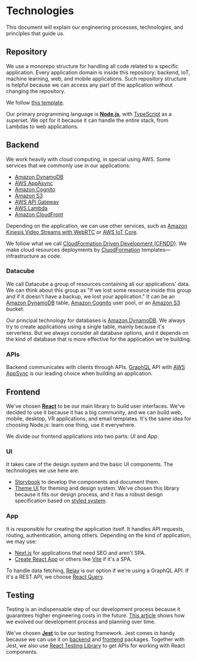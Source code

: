 # Technologies

This document will explain our engineering processes, technologies, and principles that guide us.

## Repository

We use a monorepo structure for handling all code related to a specific application. Every application domain is inside this repository: backend, IoT, machine learning, web, and mobile applications. Such repository structure is helpful because we can access any part of the application without changing the repository.

We follow [this template](https://github.com/ttoss/monorepo).

Our primary programming language is [**Node.js**](https://nodejs.org/en/), with [TypeScript](https://www.typescriptlang.org/) as a superset. We opt for it because it can handle the entire stack, from Lambdas to web applications.

## Backend

We work heavily with cloud computing, in special using AWS. Some services that we commonly use in our applications:

- [Amazon DynamoDB](https://aws.amazon.com/dynamodb/)
- [AWS AppAsync](https://aws.amazon.com/appsync/)
- [Amazon Cognito](https://aws.amazon.com/cognito/)
- [Amazon S3](https://aws.amazon.com/s3/)
- [AWS API Gateway](https://aws.amazon.com/api-gateway/)
- [AWS Lambda](https://aws.amazon.com/lambda/)
- [Amazon CloudFront](https://aws.amazon.com/cloudfront/)

Depending on the application, we can use other services, such as [Amazon Kinesis Video Streams with WebRTC](https://docs.aws.amazon.com/kinesisvideostreams-webrtc-dg/latest/devguide/what-is-kvswebrtc.html) or [AWS IoT Core](https://aws.amazon.com/iot-core/).

We follow what we call [CloudFormation Driven Development (CFNDD)](https://dev.to/ttoss/cfndd-cloudformation-driven-development-3ej9). We make cloud resources deployments by [CluodFormation](https://aws.amazon.com/cloudformation/) templates—infrastructure as code.

### Datacube

We call Datacube a group of resources containing all our applications' data. We can think about this group as "If we lost some resource inside this group and if it doesn't have a backup, we lost your application." It can be an [Amazon DynamoDB](https://aws.amazon.com/dynamodb/) table, [Amazon Cognito](https://aws.amazon.com/cognito/) user pool, or an [Amazon S3](https://aws.amazon.com/s3/) bucket.

Our principal technology for databases is [Amazon DynamoDB](https://aws.amazon.com/dynamodb/). We always try to create applications using a single table, mainly because it's serverless. But we always consider all database options, and it depends on the kind of database that is more effective for the application we're building.

### APIs

Backend communicates with clients through APIs. [GraphQL](https://graphql.org/) API with [AWS AppSync](https://aws.amazon.com/appsync/) is our leading choice when building an application.

## Frontend

We've chosen [**React**](https://reactjs.org/) to be our main library to build user interfaces. We've decided to use it because it has a big community, and we can build web, mobile, desktop, VR applications, and email templates. It's the same idea for choosing Node.js: learn one thing, use it everywhere.

We  divide our frontend applications into two parts: *UI* and *App*.

### UI

It takes care of the design system and the basic UI components. The technologies we use here are:

- [Storybook](https://storybook.js.org/) to develop the components and document them.
- [Theme UI](https://theme-ui.com/) for theming and design system. We've chosen this library because it fits our design process, and it has a robust design specification based on [styled system](https://styled-system.com/).

### App

It is responsible for creating the application itself. It handles API requests, routing, authentication, among others. Depending on the kind of application, we may use:

- [Next.js](https://nextjs.org/) for applications that need SEO and aren't SPA.
- [Create React App](https://create-react-app.dev/) or others like [Vite](https://vitejs.dev/) if it's a SPA.

To handle data fetching, [Relay](https://relay.dev/) is our option if we're using a GraphQL API. If it's a REST API, we choose [React Query](https://react-query.tanstack.com/).

## Testing

Testing is an indispensable step of our development process because it guarantees higher engineering costs in the future. [This article](https://arantespp.com/planning-models) shows how we evolved our development process and planning over time.

We've chosen [**Jest**](https://jestjs.io/) to be our testing framework. Jest comes in handy because we can use it on [backend](#backend) and [frontend](#frontend) packages. Together with Jest, we also use [React Testing Library](https://testing-library.com/docs/react-testing-library/intro) to get APIs for working with React components.